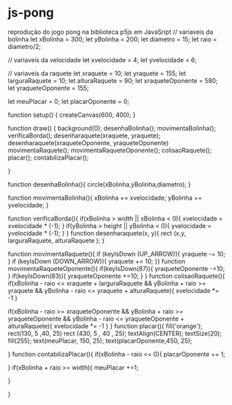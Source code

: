 # js-pong
reprodução do jogo pong na biblioteca p5js em JavaSript
// variaveis da bolinha
let xBolinha = 300;
let yBolinha = 200;
let diametro = 15;
let raio = diametro/2;

// variaveis da velocidade 
let xvelocidade = 4;
let yvelocidade = 6;

// variaveis da raquete
let xraquete = 10;
let yraquete = 155;
let larguraRaquete = 10;
let alturaRaquete = 90;
let xraqueteOponente = 580;
let yraqueteOponente = 155;

let meuPlacar = 0;
let placarOponente = 0;

function setup() {
  createCanvas(600, 400);
}

function draw() {
  background(0);
  desenhaBolinha();
  movimentaBolinha();
  verificaBorda();
  desenharaquete(xraquete, yraquete);
  desenharaquete(xraqueteOponente, yraqueteOponente)
  movimentaRaquete();
  movimentaRaqueteOponente();
  colisaoRaquete();
  placar();
contabilizaPlacar();

  
}

function desenhaBolinha(){
  circle(xBolinha,yBolinha,diametro);
}

function movimentaBolinha(){
  xBolinha += xvelocidade;
  yBolinha += yvelocidade;
}

function verificaBorda(){
  if(xBolinha > width  || xBolinha < 0){
    xvelocidade = xvelocidade * (-1);
  }
  if(yBolinha > height  || yBolinha < 0){
    yvelocidade = yvelocidade * (-1);
  }
}
function desenharaquete(x, y){
    rect (x,y, larguraRaquete, alturaRaquete );
  }

function movimentaRaquete(){
  if (keyIsDown (UP_ARROW)){
    yraquete -= 10; 
  }
 if (keyIsDown (DOWN_ARROW)){
    yraquete += 10;
 }}
function movimentaRaqueteOponente(){
  if(keyIsDown(87)){
    yraqueteOponente -=10;
  }
  if(keyIsDown(83)){
    yraqueteOponente +=10;
  }
}
function colisaoRaquete(){
  if(xBolinha - raio <= xraquete + larguraRaquete &&
    yBolinha + raio >= yraquete && 
    yBolinha - raio <= yraquete + alturaRaquete){
    xvelocidade *= -1
  }
  
  if(xBolinha - raio >= xraqueteOponente &&
    yBolinha + raio >= yraqueteOponente && 
    yBolinha - raio <= yraqueteOponente + alturaRaquete){
    xvelocidade *= -1
  } }
function placar(){
  fill('orange');
  rect(130, 5 ,40, 25)
  rect (430, 5 , 40 , 25);
  textAlign(CENTER);
  textSize(20);
  fill(255);
  text(meuPlacar, 150, 25);
  text(placarOponente,450, 25);

}
 function contabilizaPlacar(){
   if(xBolinha - raio <= 0){
     placarOponente += 1;
     
   }
   if(xBolinha + raio >= width){
     meuPlacar +=1;
     
   }
    

    
 }

